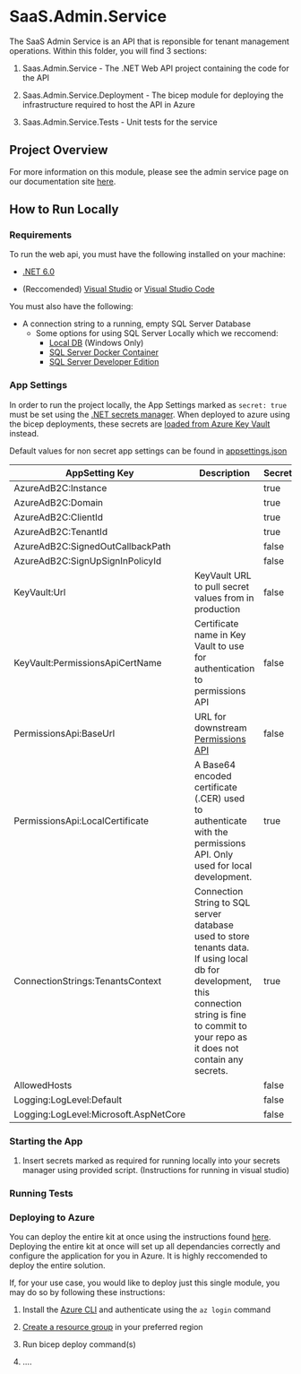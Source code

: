# SaaS.Admin.Service

The SaaS Admin Service is an API that is reponsible for tenant management operations. Within this folder, you will find 3 sections:

1. Saas.Admin.Service - The .NET Web API project containing the code for the API

2. Saas.Admin.Service.Deployment - The bicep module for deploying the infrastructure required to host the API in Azure

3. Saas.Admin.Service.Tests - Unit tests for the service

## Project Overview

For more information on this module, please see the admin service page on our documentation site [here](https://azure.github.io/azure-saas/components/admin-service/).

## How to Run Locally

### Requirements

To run the web api, you must have the following installed on your machine:

- [.NET 6.0](https://dotnet.microsoft.com/en-us/download/dotnet/6.0)

- (Reccomended) [Visual Studio](https://visualstudio.microsoft.com/downloads/) or [Visual Studio Code](https://code.visualstudio.com/download)

You must also have the following:

- A connection string to a running, empty SQL Server Database
  - Some options for using SQL Server Locally which we reccomend:
    - [Local DB](https://docs.microsoft.com/en-us/sql/database-engine/configure-windows/sql-server-express-localdb?view=sql-server-ver15) (Windows Only)
    - [SQL Server Docker Container](https://hub.docker.com/_/microsoft-mssql-server)
    - [SQL Server Developer Edition](https://www.microsoft.com/en-us/sql-server/sql-server-downloads)

### App Settings

In order to run the project locally, the App Settings marked as `secret: true` must be set using the [.NET secrets manager](https://docs.microsoft.com/en-us/aspnet/core/security/app-secrets?view=aspnetcore-6.0&tabs=windows). When deployed to azure using the bicep deployments, these secrets are [loaded from Azure Key Vault](https://docs.microsoft.com/en-us/aspnet/core/security/key-vault-configuration?view=aspnetcore-6.0#secret-storage-in-the-development-environment) instead.

Default values for non secret app settings can be found in [appsettings.json](Saas.Admin.Service/appsettings.json)

| AppSetting Key |  Description | Secret | Default Value |
| ---  | --- | --- | --- |
| AzureAdB2C:Instance | | true |  |
| AzureAdB2C:Domain | | true |  |
| AzureAdB2C:ClientId | | true |  |
| AzureAdB2C:TenantId | | true |  |
| AzureAdB2C:SignedOutCallbackPath | | false | /signout/B2C_1A_SIGNUP_SIGNIN |
| AzureAdB2C:SignUpSignInPolicyId | | false | B2C_1A_SIGNUP_SIGNIN |
| KeyVault:Url | KeyVault URL to pull secret values from in production | false |  |
| KeyVault:PermissionsApiCertName | Certificate name in Key Vault to use for authentication to permissions API | false |  |
| PermissionsApi:BaseUrl | URL for downstream [Permissions API](../Saas.Identity/Saas.Permissions/readme.md) | false | |
| PermissionsApi:LocalCertificate | A Base64 encoded certificate (.CER) used to authenticate with the permissions API. Only used for local development. | true | |
| ConnectionStrings:TenantsContext | Connection String to SQL server database used to store tenants data. If using local db for development, this connection string is fine to commit to your repo as it does not contain any secrets. | true | (local db connection string) |
| AllowedHosts | | false |  * |
| Logging:LogLevel:Default | | false | Information  |
| Logging:LogLevel:Microsoft.AspNetCore | | false | Warning  |

### Starting the App

1. Insert secrets marked as required for running locally into your secrets manager using provided script.
(Instructions for running in visual studio)

### Running Tests

### Deploying to Azure

<!-- TODO: Add link to instructions to deploy entire kit -->
You can deploy the entire kit at once using the instructions found [here](readme.md). Deploying the entire kit at once will set up all dependancies correctly and configure the application for you in Azure. It is highly reccomended to deploy the entire solution.

If, for your use case, you would like to deploy just this single module, you may do so by following these instructions:

1. Install the [Azure CLI](https://docs.microsoft.com/en-us/cli/azure/install-azure-cli) and authenticate using the `az login` command

2. [Create a resource group](https://docs.microsoft.com/en-us/azure/azure-resource-manager/management/manage-resource-groups-cli#create-resource-groups) in your preferred region

<!-- TODO: Put instructions in for running bicep deploy -->
3. Run bicep deploy command(s)

4. ....